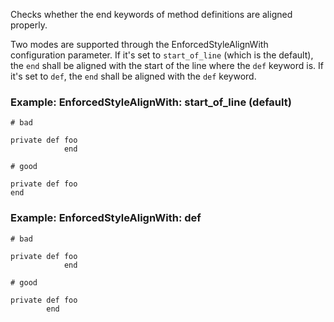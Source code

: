 Checks whether the end keywords of method definitions are
aligned properly.

Two modes are supported through the EnforcedStyleAlignWith configuration
parameter. If it's set to `start_of_line` (which is the default), the
`end` shall be aligned with the start of the line where the `def`
keyword is. If it's set to `def`, the `end` shall be aligned with the
`def` keyword.

### Example: EnforcedStyleAlignWith: start_of_line (default)
    # bad

    private def foo
                end

    # good

    private def foo
    end

### Example: EnforcedStyleAlignWith: def
    # bad

    private def foo
                end

    # good

    private def foo
            end